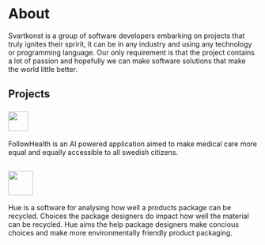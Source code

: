 # About
Svartkonst is a group of software developers embarking on projects that truly ignites their spririt, it can be in any industry and using any technology or programming language. Our only requirement is that the project contains a lot of passion and hopefully we can make software solutions that make the world little better.

## Projects

### <div align="left"><img src="https://github.com/svartkonst/organization-docs/blob/main/logo-outline.svg" width="40"></div>
FollowHealth is an AI powered application aimed to make medical care more equal and equally accessible to all swedish citizens. 

##
### <div align="left"> <img src="https://user-images.githubusercontent.com/79652716/202530315-99680608-f745-45e1-af50-7c9730fe187d.png" width="50"> </div>

Hue is a software for analysing how well a products package can be recycled. Choices the package designers do impact how well the material can be recycled. Hue aims the help package designers make concious choices and make more environmentally friendly product packaging. 

